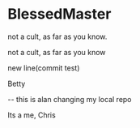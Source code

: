 # BlessedMaster

not a cult, as far as you know.

not a cult, as far as you know 

new line(commit test)

Betty 

-- this is alan changing my local repo

Its a me, Chris
